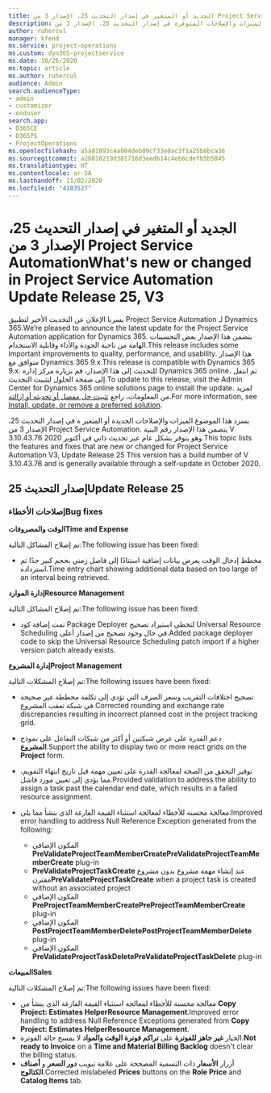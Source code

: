 ```yaml
---
title: الجديد أو المتغير في إصدار التحديث 25، الإصدار 3 من Project Service Automation
description: يسرد هذا الموضوع الميزات والإصلاحات المتوفرة في إصدار التحديث 25، الإصدار 3 من Project Service Automation.
author: ruhercul
manager: kfend
ms.service: project-operations
ms.custom: dyn365-projectservice
ms.date: 10/26/2020
ms.topic: article
ms.author: ruhercul
audience: Admin
search.audienceType:
- admin
- customizer
- enduser
search.app:
- D365CE
- D365PS
- ProjectOperations
ms.openlocfilehash: a5a81893c4a804deb09cf33e0ac3f1a25b8bca36
ms.sourcegitcommit: a2b810219d381716d3eedb14c4eb6cdefb5b5845
ms.translationtype: HT
ms.contentlocale: ar-SA
ms.lasthandoff: 11/02/2020
ms.locfileid: "4183527"
---
```

# <a name="whats-new-or-changed-in-project-service-automation-update-release-25-v3"></a><span data-ttu-id="8d6e5-103">الجديد أو المتغير في إصدار التحديث 25، الإصدار 3 من Project Service Automation</span><span class="sxs-lookup"><span data-stu-id="8d6e5-103">What's new or changed in Project Service Automation Update Release 25, V3</span></span>

<span data-ttu-id="8d6e5-104">يسرنا الإعلان عن التحديث الأخير لتطبيق Project Service Automation لـ Dynamics 365.</span><span class="sxs-lookup"><span data-stu-id="8d6e5-104">We’re pleased to announce the latest update for the Project Service Automation application for Dynamics 365.</span></span> <span data-ttu-id="8d6e5-105">يتضمن هذا الإصدار بعض التحسينات الهامة من ناحية الجودة والأداء وقابلية الاستخدام.</span><span class="sxs-lookup"><span data-stu-id="8d6e5-105">This release includes some important improvements to quality, performance, and usability.</span></span> <span data-ttu-id="8d6e5-106">هذا الإصدار متوافق مع Dynamics 365 9.x.</span><span class="sxs-lookup"><span data-stu-id="8d6e5-106">This release is compatible with Dynamics 365 9.x.</span></span> <span data-ttu-id="8d6e5-107">للتحديث إلى هذا الإصدار، قم بزيارة مركز إدارة Dynamics 365 online، ثم انتقل إلى صفحة الحلول لتثبيت التحديث.</span><span class="sxs-lookup"><span data-stu-id="8d6e5-107">To update to this release, visit the Admin Center for Dynamics 365 online solutions page to install the update.</span></span> <span data-ttu-id="8d6e5-108">لمزيد من المعلومات، راجع [تثبيت حل مفضل أو تحديثه أو إزالته](https://docs.microsoft.com/power-platform/admin/install-remove-preferred-solution).</span><span class="sxs-lookup"><span data-stu-id="8d6e5-108">For more information, see [Install, update, or remove a preferred solution](https://docs.microsoft.com/power-platform/admin/install-remove-preferred-solution).</span></span>

<span data-ttu-id="8d6e5-109">يسرد هذا الموضوع الميزات والإصلاحات الجديدة أو المتغير ة في إصدار التحديث 25، الإصدار 3 من Project Service Automation. يتضمن هذا الإصدار رقم البنية V 3.10.43.76 وهو يتوفر بشكل عام عبر تحديث ذاتي في أكتوبر 2020.</span><span class="sxs-lookup"><span data-stu-id="8d6e5-109">This topic lists the features and fixes that are new or changed for Project Service Automation V3, Update Release 25 This version has a build number of V 3.10.43.76 and is generally available through a self-update in October 2020.</span></span>

## <a name="update-release-25"></a><span data-ttu-id="8d6e5-110">إصدار التحديث 25</span><span class="sxs-lookup"><span data-stu-id="8d6e5-110">Update Release 25</span></span>

### <a name="bug-fixes"></a><span data-ttu-id="8d6e5-111">إصلاحات الأخطاء</span><span class="sxs-lookup"><span data-stu-id="8d6e5-111">Bug fixes</span></span>

<span data-ttu-id="8d6e5-112">**الوقت والمصروفات**</span><span class="sxs-lookup"><span data-stu-id="8d6e5-112">**Time and Expense**</span></span>

<span data-ttu-id="8d6e5-113">تم إصلاح المشاكل التالية:</span><span class="sxs-lookup"><span data-stu-id="8d6e5-113">The following issue has been fixed:</span></span>

- <span data-ttu-id="8d6e5-114">مخطط إدخال الوقت يعرض بيانات إضافية استنادًا إلى فاصل زمني بحجم كبير جدًا تم استرداده.</span><span class="sxs-lookup"><span data-stu-id="8d6e5-114">Time entry chart showing additional data based on too large of an interval being retrieved.</span></span>

<span data-ttu-id="8d6e5-115">**إدارة الموارد**</span><span class="sxs-lookup"><span data-stu-id="8d6e5-115">**Resource Management**</span></span>

<span data-ttu-id="8d6e5-116">تم إصلاح المشاكل التالية:</span><span class="sxs-lookup"><span data-stu-id="8d6e5-116">The following issue has been fixed:</span></span>

- <span data-ttu-id="8d6e5-117">تمت إضافة كود Package Deployer لتخطي استيراد تصحيح Universal Resource Scheduling في حال وجود تصحيح من إصدار أعلى.</span><span class="sxs-lookup"><span data-stu-id="8d6e5-117">Added package deployer code to skip the Universal Resource Scheduling patch import if a higher version patch already exists.</span></span>

<span data-ttu-id="8d6e5-118">**إدارة المشروع**</span><span class="sxs-lookup"><span data-stu-id="8d6e5-118">**Project Management**</span></span>

<span data-ttu-id="8d6e5-119">تم إصلاح المشكلات التالية:</span><span class="sxs-lookup"><span data-stu-id="8d6e5-119">The following issues have been fixed:</span></span>

- <span data-ttu-id="8d6e5-120">تصحيح اختلافات التقريب وسعر الصرف التي تؤدي إلى تكلفة مخططة غير صحيحة في شبكة تعقب المشروع.</span><span class="sxs-lookup"><span data-stu-id="8d6e5-120">Corrected rounding and exchange rate discrepancies resulting in incorrect planned cost in the project tracking grid.</span></span>
- <span data-ttu-id="8d6e5-121">دعم القدرة على عرض شبكتين أو أكثر من شبكات التفاعل على نموذج **المشروع**.</span><span class="sxs-lookup"><span data-stu-id="8d6e5-121">Support the ability to display two or more react grids on the **Project** form.</span></span>
- <span data-ttu-id="8d6e5-122">توفير التحقق من الصحة لمعالجة القدرة على تعيين مهمة قبل تاريخ انتهاء التقويم، مما يؤدي إلى تعيين مورد فاشل.</span><span class="sxs-lookup"><span data-stu-id="8d6e5-122">Provided validation to address the ability to assign a task past the calendar end date, which results in a failed resource assignment.</span></span>
- <span data-ttu-id="8d6e5-123">معالجة محسنة للأخطاء لمعالجة استثناء القيمة الفارغة الذي ينشأ مما يلي:</span><span class="sxs-lookup"><span data-stu-id="8d6e5-123">Improved error handling to address Null Reference Exception generated from the following:</span></span>

    - <span data-ttu-id="8d6e5-124">المكون الإضافي **PreValidateProjectTeamMemberCreate‎**</span><span class="sxs-lookup"><span data-stu-id="8d6e5-124">**PreValidateProjectTeamMemberCreate** plug-in</span></span>
    - <span data-ttu-id="8d6e5-125">**PreValidateProjectTaskCreate** عند إنشاء مهمة مشروع بدون مشروع مقترن</span><span class="sxs-lookup"><span data-stu-id="8d6e5-125">**PreValidateProjectTaskCreate** when a project task is created without an associated project</span></span>
    - <span data-ttu-id="8d6e5-126">المكون الإضافي **PreProjectTeamMemberCreate‎**</span><span class="sxs-lookup"><span data-stu-id="8d6e5-126">**PreProjectTeamMemberCreate** plug-in</span></span>
    - <span data-ttu-id="8d6e5-127">المكون الإضافي **PostProjectTeamMemberDelete‎**</span><span class="sxs-lookup"><span data-stu-id="8d6e5-127">**PostProjectTeamMemberDelete** plug-in</span></span>
    - <span data-ttu-id="8d6e5-128">المكون الإضافي **PreValidateProjectTaskDelete**</span><span class="sxs-lookup"><span data-stu-id="8d6e5-128">**PreValidateProjectTaskDelete** plug-in</span></span>

<span data-ttu-id="8d6e5-129">**المبيعات**</span><span class="sxs-lookup"><span data-stu-id="8d6e5-129">**Sales**</span></span>

<span data-ttu-id="8d6e5-130">تم إصلاح المشكلات التالية:</span><span class="sxs-lookup"><span data-stu-id="8d6e5-130">The following issues have been fixed:</span></span>

- <span data-ttu-id="8d6e5-131">معالجة محسنة للأخطاء لمعالجة استثناء القيمة الفارغة الذي ينشأ من **Copy Project: Estimates HelperResource Management**.</span><span class="sxs-lookup"><span data-stu-id="8d6e5-131">Improved error handling to address Null Reference Exceptions generated from **Copy Project: Estimates HelperResource Management**.</span></span>
- <span data-ttu-id="8d6e5-132">الخيار **غير جاهز للفوترة** على **تراكم فوترة الوقت والمواد‬** لا يمسح حالة الفوترة.</span><span class="sxs-lookup"><span data-stu-id="8d6e5-132">**Not ready to Invoice** on a **Time and Material Billing Backlog** doesn't clear the billing status.</span></span>
- <span data-ttu-id="8d6e5-133">أزرار **الأسعار** ذات التسمية المصححة على علامة تبويب **دور السعر** و **أصناف الكتالوج**.</span><span class="sxs-lookup"><span data-stu-id="8d6e5-133">Corrected mislabeled **Prices** buttons on the **Role Price** and **Catalog Items** tab.</span></span>
